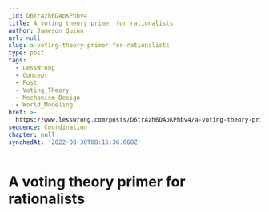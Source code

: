 ```yaml
---
_id: D6trAzh6DApKPhbv4
title: A voting theory primer for rationalists
author: Jameson Quinn
url: null
slug: a-voting-theory-primer-for-rationalists
type: post
tags:
  - LessWrong
  - Concept
  - Post
  - Voting_Theory
  - Mechanism_Design
  - World_Modeling
href: >-
  https://www.lesswrong.com/posts/D6trAzh6DApKPhbv4/a-voting-theory-primer-for-rationalists
sequence: Coordination
chapter: null
synchedAt: '2022-08-30T08:16:36.668Z'
---
```

# A voting theory primer for rationalists

